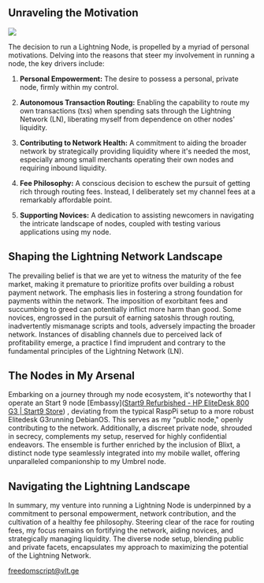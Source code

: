 ## Unraveling the Motivation

![](https://image.nostr.build/6717996154d016c8ab1ba598d837906ad46c8de713d7d85fddedba66de6200ff.gif)

The decision to run a Lightning Node,  is propelled by a myriad of personal motivations. Delving into the reasons that steer my involvement in running a node, the key drivers include:

1. **Personal Empowerment:** The desire to possess a personal, private node, firmly within my control.

2. **Autonomous Transaction Routing:** Enabling the capability to route my own transactions (txs) when spending sats through the Lightning Network (LN), liberating myself from dependence on other nodes' liquidity.

3. **Contributing to Network Health:** A commitment to aiding the broader network by strategically providing liquidity where it's needed the most, especially among small merchants operating their own nodes and requiring inbound liquidity.

4. **Fee Philosophy:** A conscious decision to eschew the pursuit of getting rich through routing fees. Instead, I deliberately set my channel fees at a remarkably affordable point.

5. **Supporting Novices:** A dedication to assisting newcomers  in navigating the intricate landscape of nodes, coupled with testing various applications using my node.

## Shaping the Lightning Network Landscape

The prevailing belief is that we are yet to witness the maturity of the fee market, making it premature to prioritize profits over building a robust payment network. The emphasis lies in fostering a strong foundation for payments within the network. The imposition of exorbitant fees and succumbing to greed can potentially inflict more harm than good. Some novices, engrossed in the pursuit of earning satoshis through routing, inadvertently mismanage scripts and tools, adversely impacting the broader network. Instances of disabling channels due to perceived lack of profitability emerge, a practice I find imprudent and contrary to the fundamental principles of the Lightning Network (LN).

## The Nodes in My Arsenal

Embarking on a journey through my node ecosystem, it's noteworthy that I operate an Start 9 node [Embassy]([Start9 Refurbished - HP EliteDesk 800 G3 | Start9 Store](https://store.start9.com/collections/servers/products/hp-elitedesk-800-g3-refurbished)) , deviating from the typical RaspPi setup to a more robust Elitedesk G3running DebianOS. This serves as my "public node," openly contributing to the network. Additionally, a discreet private node, shrouded in secrecy, complements my setup, reserved for highly confidential endeavors. The ensemble is further enriched by the inclusion of Blixt, a distinct node type seamlessly integrated into my mobile wallet, offering unparalleled companionship to my Umbrel node.

## Navigating the Lightning Landscape

In summary, my venture into running a Lightning Node is underpinned by a commitment to personal empowerment, network contribution, and the cultivation of a healthy fee philosophy. Steering clear of the race for routing fees, my focus remains on fortifying the network, aiding novices, and strategically managing liquidity. The diverse node setup, blending public and private facets, encapsulates my approach to maximizing the potential of the Lightning Network.

freedomscript@vlt.ge
